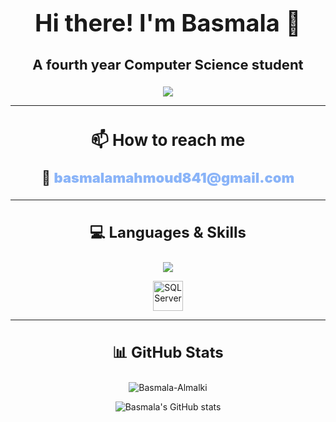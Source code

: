  <h1 align="center" style="font-size:38px;">Hi there! I'm Basmala 👋</h1>
<h3 align="center" style="font-size:22px;">A fourth year Computer Science student</h3>

<p align="center">
  <img src="https://user-images.githubusercontent.com/74038190/225813708-98b745f2-7d22-48cf-9150-083f1b00d6c9.gif" />
</p>

---

<h2 align="center" style="font-size:26px;">📫 How to reach me</h2>

<p align="center" style="font-size:22px; font-weight:bold;">
  📧 
  <a href="mailto:basmalamahmoud841@gmail.com" style="color:#8ab4f8; text-decoration:none; font-weight:900; text-align:center; display:inline-block;">
    basmalamahmoud841@gmail.com
  </a>
</p>

---

<h3 align="center" style="font-size:24px;">💻 Languages & Skills</h3>

<p align="center">
  <img src="https://skillicons.dev/icons?i=cpp,py,java,js,nodejs,express,django,html,css,mongodb" />
</p>

<p align="center">
  <img src="https://cdn.jsdelivr.net/gh/devicons/devicon/icons/microsoftsqlserver/microsoftsqlserver-plain.svg" width="48" height="48" title="SQL Server"/>
</p>

---

<h3 align="center" style="font-size:24px;">📊 GitHub Stats</h3>

<p align="center">
  <img src="https://github-readme-stats.vercel.app/api/top-langs?username=Basmala-Almalki&show_icons=true&locale=en&layout=compact&theme=nightowl" alt="Basmala-Almalki" />
</p>

<p align="center">
  <img src="https://github-readme-stats.vercel.app/api?username=Basmala-Almalki&theme=nightowl&show_icons=true" alt="Basmala's GitHub stats" />
</p>
